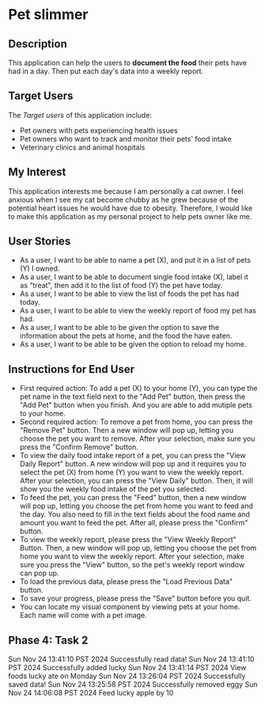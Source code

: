 # Pet slimmer

## Description
This application can help the users to **document the food** their pets have had in a day. Then put each day's data into a weekly report.
## Target Users
The *Target users* of this application include:
- Pet owners with pets experiencing health issues
- Pet owners who want to track and monitor their pets' food intake
- Veterinary clinics and animal hospitals
## My Interest
This application interests me because I am personally a cat owner. I feel anxious when I see my cat become chubby as he grew because of the potential heart issues he would have due to obesity. Therefore, I would like to make this application as my personal project to help pets owner like me.


## User Stories
- As a user, I want to be able to name a pet (X), and put it in a list of pets (Y) I owned. 
- As a user, I want to be able to document single food intake (X), label it as "treat", then add it to the list of food (Y) the pet have today. 
- As a user, I want to be able to view the list of foods the pet has had today.
- As a user, I want to be able to view the weekly report of food my pet has had.
- As a user, I want to be able to be given the option to save the information about the pets at home, and the food the have eaten.
- As a user, I want to be able to be given the option to reload my home.
## Instructions for End User
- First required action: To add a pet (X) to your home (Y), you can type the pet name in the text field next to the "Add Pet" button, then press the "Add Pet" button when you finish. And you are able to add mutiple pets to your home.
- Second required action: To remove a pet from home, you can press the "Remove Pet" button. Then a new window will pop up, letting you choose the pet you want to remove. After your selection, make sure you press the "Confirm Remove" button.
- To view the daily food intake report of a pet, you can press the "View Daily Report" button. A new window will pop up and it requires you to select the pet (X) from home (Y) you want to view the weekly report. After your selection, you can press the "View Daily" button. Then, it will show you the weekly food intake of the pet you selected. 
- To feed the pet, you can press the "Feed" button, then a new window will pop up, letting you choose the pet from home you want to feed and the day. You also need to fill in the text fields about the food name and amount you want to feed the pet. After all, please press the "Confirm" button.
- To view the weekly report, please press the "View Weekly Report" Button. Then, a new window will pop up, letting you choose the pet from home you want to view the weekly report. After your selection, make sure you press the "View" button, so the pet's weekly report window can pop up.
- To load the previous data, please press the "Load Previous Data" button.
- To save your progress, please press the "Save" button before you quit.
- You can locate my visual component by viewing pets at your home. Each name will come with a pet image.
## Phase 4: Task 2
Sun Nov 24 13:41:10 PST 2024
Successfully read data!
Sun Nov 24 13:41:10 PST 2024
Successfully added lucky
Sun Nov 24 13:41:14 PST 2024
View foods lucky ate on Monday
Sun Nov 24 13:26:04 PST 2024
Successfully saved data!
Sun Nov 24 13:25:58 PST 2024
Successfully removed eggy
Sun Nov 24 14:06:08 PST 2024
Feed lucky apple by 10